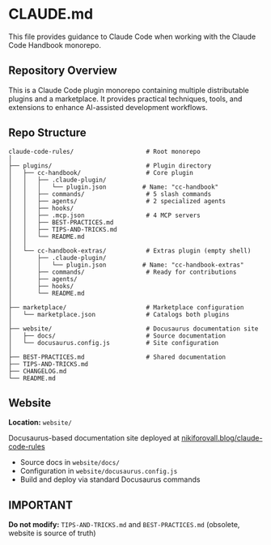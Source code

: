 # CLAUDE.md

This file provides guidance to Claude Code when working with the Claude Code Handbook monorepo.

## Repository Overview

This is a Claude Code plugin monorepo containing multiple distributable plugins and a marketplace. It provides practical techniques, tools, and extensions to enhance AI-assisted development workflows.

## Repo Structure

```
claude-code-rules/                    # Root monorepo
│
├── plugins/                          # Plugin directory
│   ├── cc-handbook/                  # Core plugin
│   │   ├── .claude-plugin/
│   │   │   └── plugin.json          # Name: "cc-handbook"
│   │   ├── commands/                 # 5 slash commands
│   │   ├── agents/                   # 2 specialized agents
│   │   ├── hooks/
│   │   ├── .mcp.json                 # 4 MCP servers
│   │   ├── BEST-PRACTICES.md
│   │   ├── TIPS-AND-TRICKS.md
│   │   └── README.md
│   │
│   └── cc-handbook-extras/           # Extras plugin (empty shell)
│       ├── .claude-plugin/
│       │   └── plugin.json          # Name: "cc-handbook-extras"
│       ├── commands/                 # Ready for contributions
│       ├── agents/
│       ├── hooks/
│       └── README.md
│
├── marketplace/                      # Marketplace configuration
│   └── marketplace.json              # Catalogs both plugins
│
├── website/                          # Docusaurus documentation site
│   ├── docs/                         # Source documentation
│   └── docusaurus.config.js          # Site configuration
│
├── BEST-PRACTICES.md                 # Shared documentation
├── TIPS-AND-TRICKS.md
├── CHANGELOG.md
└── README.md
```

## Website

**Location:** `website/`

Docusaurus-based documentation site deployed at [nikiforovall.blog/claude-code-rules](https://nikiforovall.blog/claude-code-rules)

- Source docs in `website/docs/`
- Configuration in `website/docusaurus.config.js`
- Build and deploy via standard Docusaurus commands

## IMPORTANT

**Do not modify:** `TIPS-AND-TRICKS.md` and `BEST-PRACTICES.md` (obsolete, website is source of truth)
